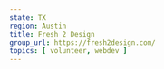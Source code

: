 ```yaml
---
state: TX
region: Austin
title: Fresh 2 Design
group_url: https://fresh2design.com/
topics: [ volunteer, webdev ]
---
```

